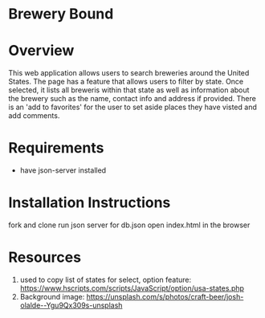 # Brewery Bound

# Overview
This web application allows users to search breweries around the United States. The page has a feature that allows users to filter by state. Once selected, it lists all breweris within that state as well as information about the brewery such as the name, contact info and address if provided. There is an 'add to favorites' for the user to set aside places they have visted and add comments. 

# Requirements
* have json-server installed

# Installation Instructions
   fork and clone
   run json server for db.json
   open index.html in the browser

# Resources
1. used to copy list of states for select, option feature: https://www.hscripts.com/scripts/JavaScript/option/usa-states.php
2. Background image: https://unsplash.com/s/photos/craft-beer/josh-olalde--Ygu9Qx309s-unsplash



